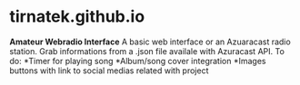 # tirnatek.github.io
**Amateur Webradio Interface**
A basic web interface or an Azuaracast radio station. Grab informations from a .json file availale with Azuracast API.
To do:
*Timer for playing song
*Album/song cover integration
*Images buttons with link to social medias related with project
